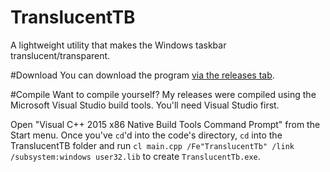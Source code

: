 # TranslucentTB
A lightweight utility that makes the Windows taskbar translucent/transparent.

#Download
You can download the program [via the releases tab](https://github.com/ethanhs/TranslucentTB/releases).

#Compile
Want to compile yourself? My releases were compiled using the Microsoft Visual Studio build tools. You'll need Visual Studio first.

Open "Visual C++ 2015 x86 Native Build Tools Command Prompt" from the Start menu. Once you've `cd`'d into the code's directory, `cd` into the TranslucentTB folder and run `cl main.cpp /Fe"TranslucentTb" /link /subsystem:windows user32.lib` to create `TranslucentTb.exe`.